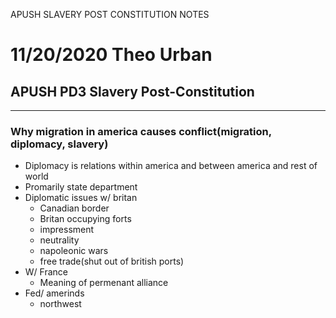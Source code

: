 APUSH SLAVERY POST CONSTITUTION NOTES

# 11/20/2020 Theo Urban
## APUSH PD3 Slavery Post-Constitution
***
### Why migration in america causes conflict(migration, diplomacy, slavery)
 - Diplomacy is relations within america and between america and rest of world
 - Promarily state department
 - Diplomatic issues w/ britan
	 - Canadian border
	 - Britan occupying forts
	 - impressment
	 - neutrality
	 - napoleonic wars
	 - free trade(shut out of british ports)
 - W/ France
	 - Meaning of permenant alliance
 - Fed/ amerinds
	 - northwest